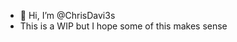 - 👋 Hi, I’m @ChrisDavi3s
- This is a WIP but I hope some of this makes sense 




<!---
ChrisDavi3s/ChrisDavi3s is a ✨ special ✨ repository because its `README.md` (this file) appears on your GitHub profile.
You can click the Preview link to take a look at your changes.
--->

